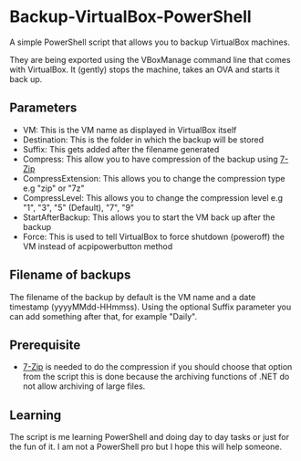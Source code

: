# Backup-VirtualBox-PowerShell
A simple PowerShell script that allows you to backup VirtualBox machines. 

They are being exported using the VBoxManage command line that comes with VirtualBox. It (gently) stops the machine, takes an OVA and starts it back up. 

## Parameters
* VM: This is the VM name as displayed in VirtualBox itself
* Destination: This is the folder in which the backup will be stored
* Suffix: This gets added after the filename generated
* Compress: This allow you to have compression of the backup using [7-Zip](https://www.7-zip.org/)
* CompressExtension: This allows you to change the compression type e.g "zip" or "7z"
* CompressLevel: This allows you to change the compression level e.g "1", "3", "5" (Default), "7", "9"
* StartAfterBackup: This allows you to start the VM back up after the backup
* Force: This is used to tell VirtualBox to force shutdown (poweroff) the VM instead of acpipowerbutton method

## Filename of backups
The filename of the backup by default is the VM name and a date timestamp (yyyyMMdd-HHmmss). Using the optional Suffix parameter you can add something after that, for example "Daily". 

## Prerequisite
* [7-Zip](https://www.7-zip.org/) is needed to do the compression if you should choose that option from the script this is done because the archiving functions of .NET do not allow archiving of large files. 

## Learning
The script is me learning PowerShell and doing day to day tasks or just for the fun of it. I am not a PowerShell pro but I hope this will help someone. 

